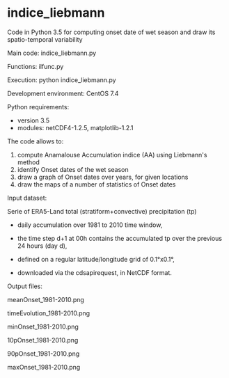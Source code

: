 # indice_liebmann
Code in Python 3.5 for computing onset date of wet season and draw its spatio-temporal variability

Main code: indice_liebmann.py

Functions: ilfunc.py

Execution: python indice_liebmann.py

Development environment: CentOS 7.4

 Python requirements:
 - version 3.5
 - modules: netCDF4-1.2.5, matplotlib-1.2.1


The code allows to:

1. compute Anamalouse Accumulation indice (AA) using Liebmann's method
2. identify Onset dates of the wet season
3. draw a graph of Onset dates over years, for given locations
4. draw the maps of a number of statistics of Onset dates

Input dataset:

Serie of ERA5-Land total (stratiform+convective) precipitation (tp)

- daily accumulation over 1981 to 2010 time window,
  
- the time step d+1 at 00h contains the accumulated tp over the previous 24 hours (day d),
       
- defined on a regular latitude/longitude grid of 0.1°x0.1°,
     
- downloaded via the cdsapirequest, in NetCDF format.

Output files:

 meanOnset_1981-2010.png
 
 timeEvolution_1981-2010.png
 
 minOnset_1981-2010.png
 
 10pOnset_1981-2010.png
 
 90pOnset_1981-2010.png
 
 maxOnset_1981-2010.png
 
 
